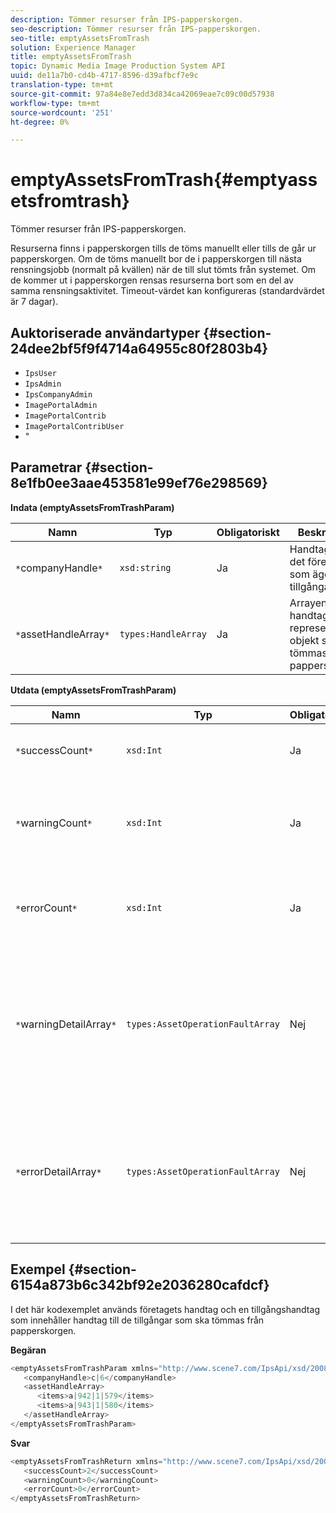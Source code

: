```yaml
---
description: Tömmer resurser från IPS-papperskorgen.
seo-description: Tömmer resurser från IPS-papperskorgen.
seo-title: emptyAssetsFromTrash
solution: Experience Manager
title: emptyAssetsFromTrash
topic: Dynamic Media Image Production System API
uuid: de11a7b0-cd4b-4717-8596-d39afbcf7e9c
translation-type: tm+mt
source-git-commit: 97a84e8e7edd3d834ca42069eae7c09c00d57938
workflow-type: tm+mt
source-wordcount: '251'
ht-degree: 0%

---
```



# emptyAssetsFromTrash{#emptyassetsfromtrash}

Tömmer resurser från IPS-papperskorgen.

Resurserna finns i papperskorgen tills de töms manuellt eller tills de går ur papperskorgen. Om de töms manuellt bor de i papperskorgen till nästa rensningsjobb (normalt på kvällen) när de till slut tömts från systemet. Om de kommer ut i papperskorgen rensas resurserna bort som en del av samma rensningsaktivitet. Timeout-värdet kan konfigureras (standardvärdet är 7 dagar).

## Auktoriserade användartyper {#section-24dee2bf5f9f4714a64955c80f2803b4}

* `IpsUser`
* `IpsAdmin`
* `IpsCompanyAdmin`
* `ImagePortalAdmin`
* `ImagePortalContrib`
* `ImagePortalContribUser`
* &quot;

## Parametrar {#section-8e1fb0ee3aae453581e99ef76e298569}

**Indata (emptyAssetsFromTrashParam)**

| Namn | Typ | Obligatoriskt | Beskrivning |
|---|---|---|---|
| `*`companyHandle`*` | `xsd:string` | Ja | Handtaget till det företag som äger tillgångarna. |
| `*`assetHandleArray`*` | `types:HandleArray` | Ja | Arrayen med handtag som representerar objekt som ska tömmas från papperskorgen. |

**Utdata (emptyAssetsFromTrashParam)**

| Namn | Typ | Obligatoriskt | Beskrivning |
|---|---|---|---|
| `*`successCount`*` | `xsd:Int` | Ja | Antalet resurser som tömts från papperskorgen. |
| `*`warningCount`*` | `xsd:Int` | Ja | Antalet varningar som genereras när åtgärden försökte tömma resurser från papperskorgen. |
| `*`errorCount`*` | `xsd:Int` | Ja | Antalet fel som genererades när åtgärden försökte tömma resurser från papperskorgen. |
| `*`warningDetailArray`*` | `types:AssetOperationFaultArray` | Nej | Arrayen med information som är associerad med resurserna som genererade varningar när åtgärden försökte tömma dem från papperskorgen. |
| `*`errorDetailArray`*` | `types:AssetOperationFaultArray` | Nej | Arrayen med information som är associerad med resurserna som genererade fel när åtgärden försökte tömma dem från papperskorgen. |

## Exempel {#section-6154a873b6c342bf92e2036280cafdcf}

I det här kodexemplet används företagets handtag och en tillgångshandtag som innehåller handtag till de tillgångar som ska tömmas från papperskorgen.

**Begäran**

```java
<emptyAssetsFromTrashParam xmlns="http://www.scene7.com/IpsApi/xsd/2008-01-15">
   <companyHandle>c|6</companyHandle>
   <assetHandleArray>
      <items>a|942|1|579</items>
      <items>a|943|1|580</items>
   </assetHandleArray>
</emptyAssetsFromTrashParam>
```

**Svar**

```java
<emptyAssetsFromTrashReturn xmlns="http://www.scene7.com/IpsApi/xsd/2008-01-15">
   <successCount>2</successCount>
   <warningCount>0</warningCount>
   <errorCount>0</errorCount>
</emptyAssetsFromTrashReturn>
```

